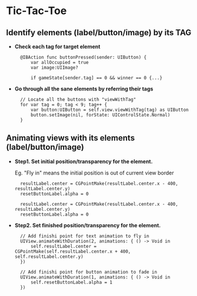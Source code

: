 # Tic-Tac-Toe
Identify elements (label/button/image) by its TAG
-------------------------------------------------
* **Check each tag for target element**

        @IBAction func buttonPressed(sender: UIButton) {
            var allOccupied = true
            var image:UIImage?
            
            if gameState[sender.tag] == 0 && winner == 0 {...}

* **Go through all the sane elements by referring their tags**      

        // Locate all the buttons with "viewWithTag"
        for var tag = 0; tag < 9; tag++ {
            var button:UIButton = self.view.viewWithTag(tag) as UIButton
            button.setImage(nil, forState: UIControlState.Normal)
        }

Animating views with its elements (label/button/image)
------------------------------------------------------
* **Step1. Set initial position/transparency for the element.**

  Eg. "Fly in" means the initial position is out of current view border
  
        resultLabel.center = CGPointMake(resultLabel.center.x - 400, resultLabel.center.y)
        resetButtonLabel.alpha = 0
        
        resultLabel.center = CGPointMake(resultLabel.center.x - 400, resultLabel.center.y)
        resetButtonLabel.alpha = 0
        
* **Step2. Set finished position/transparency for the element.**

        // Add finishi point for text animation to fly in
        UIView.animateWithDuration(2, animations: { () -> Void in
            self.resultLabel.center = CGPointMake(self.resultLabel.center.x + 400, self.resultLabel.center.y)
        })
            
        // Add finishi point for button animation to fade in
        UIView.animateWithDuration(1, animations: { () -> Void in
            self.resetButtonLabel.alpha = 1
        })
        

